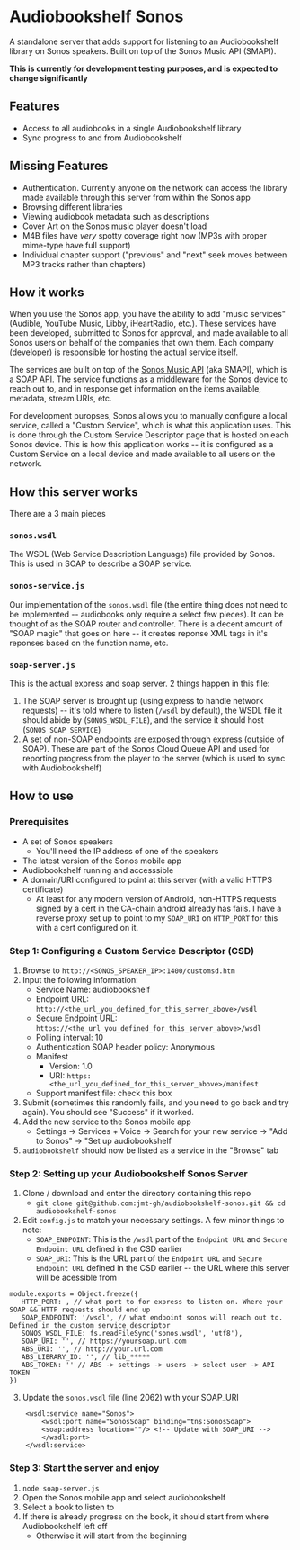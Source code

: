 # Audiobookshelf Sonos
A standalone server that adds support for listening to an Audiobookshelf library on Sonos speakers. Built on top of the Sonos Music API (SMAPI).

**This is currently for development testing purposes, and is expected to change significantly**

## Features
- Access to all audiobooks in a single Audiobookshelf library
- Sync progress to and from Audiobookshelf

## Missing Features
- Authentication. Currently anyone on the network can access the library made available through this server from within the Sonos app
- Browsing different libraries
- Viewing audiobook metadata such as descriptions
- Cover Art on the Sonos music player doesn't load
- M4B files have *very* spotty coverage right now (MP3s with proper mime-type have full support)
- Individual chapter support ("previous" and "next" seek moves between MP3 tracks rather than chapters)

## How it works
When you use the Sonos app, you have the ability to add "music services" (Audible, YouTube Music, Libby, iHeartRadio, etc.). These services have been developed, submitted to Sonos for approval, and made available to all Sonos users on behalf of the companies that own them. Each company (developer) is responsible for hosting the actual service itself.

The services are built on top of the [Sonos Music API](https://developer.sonos.com/reference/sonos-music-api/) (aka SMAPI), which is a [SOAP API](https://stoplight.io/api-types/soap-api). The service functions as a middleware for the Sonos device to reach out to, and in response get information on the items available, metadata, stream URIs, etc.

For development puropses, Sonos allows you to manually configure a local service, called a "Custom Service", which is what this application uses. This is done through the Custom Service Descriptor page that is hosted on each Sonos device. This is how this application works -- it is configured as a Custom Service on a local device and made available to all users on the network.
## How this server works
There are a 3 main pieces
### `sonos.wsdl`
The WSDL (Web Service Description Language) file provided by Sonos. This is used in SOAP to describe a SOAP service.
### `sonos-service.js`
Our implementation of the `sonos.wsdl` file (the entire thing does not need to be implemented -- audiobooks only require a select few pieces). It can be thought of as the SOAP router and controller. There is a decent amount of "SOAP magic" that goes on here -- it creates reponse XML tags in it's reponses based on the function name, etc. 
### `soap-server.js`
This is the actual express and soap server. 2 things happen in this file:
1. The SOAP server is brought up (using express to handle network requests) -- it's told where to listen (`/wsdl` by default), the WSDL file it should abide by (`SONOS_WSDL_FILE`), and the service it should host (`SONOS_SOAP_SERVICE`)
2. A set of non-SOAP endpoints are exposed through express (outside of SOAP). These are part of the Sonos Cloud Queue API and used for reporting progress from the player to the server (which is used to sync with Audiobookshelf)

## How to use
### Prerequisites
- A set of Sonos speakers
    - You'll need the IP address of one of the speakers
- The latest version of the Sonos mobile app
- Audiobookshelf running and accesssible
- A domain/URI configured to point at this server (with a valid HTTPS certificate)
    - At least for any modern version of Android, non-HTTPS requests signed by a cert in the CA-chain android already has fails. I have a reverse proxy set up to point to my `SOAP_URI` on `HTTP_PORT` for this with a cert configured on it.
### Step 1: Configuring a Custom Service Descriptor (CSD)
1. Browse to `http://<SONOS_SPEAKER_IP>:1400/customsd.htm`
2. Input the following information:
    - Service Name: audiobookshelf
    - Endpoint URL: `http://<the_url_you_defined_for_this_server_above>/wsdl`
    - Secure Endpoint URL: `https://<the_url_you_defined_for_this_server_above>/wsdl`
    - Polling interval: 10
    - Authentication SOAP header policy: Anonymous
    - Manifest
        - Version: 1.0
        - URI: `https:<the_url_you_defined_for_this_server_above>/manifest`
    - Support manifest file: check this box
3. Submit (sometimes this randomly fails, and you need to go back and try again). You should see "Success" if it worked.
4. Add the new service to the Sonos mobile app
    - Settings -> Services + Voice -> Search for your new service -> "Add to Sonos" -> "Set up audiobookshelf
5. `audiobookshelf` should now be listed as a service in the "Browse" tab

### Step 2: Setting up your Audiobookshelf Sonos Server
1. Clone / download and enter the directory containing this repo
    - `git clone git@github.com:jmt-gh/audiobookshelf-sonos.git && cd audiobookshelf-sonos`
2. Edit `config.js` to match your necessary settings. A few minor things to note:
    - `SOAP_ENDPOINT`: This is the `/wsdl` part of the `Endpoint URL` and `Secure Endpoint URL` defined in the CSD earlier
    - `SOAP_URI`: This is the URL part of the `Endpoint URL` and `Secure Endpoint URL` defined in the CSD earlier -- the URL where this server will be acessible from

```
module.exports = Object.freeze({
   HTTP_PORT: , // what port to for express to listen on. Where your SOAP && HTTP requests should end up
   SOAP_ENDPOINT: '/wsdl', // what endpoint sonos will reach out to. Defined in the custom service descriptor
   SONOS_WSDL_FILE: fs.readFileSync('sonos.wsdl', 'utf8'),
   SOAP_URI: '', // https://yoursoap.url.com
   ABS_URI: '', // http://your.url.com
   ABS_LIBRARY_ID: '', // lib_*****
   ABS_TOKEN: '' // ABS -> settings -> users -> select user -> API TOKEN
})
```
3. Update the `sonos.wsdl` file (line 2062) with your SOAP_URI
```
    <wsdl:service name="Sonos">
        <wsdl:port name="SonosSoap" binding="tns:SonosSoap">
		<soap:address location=""/> <!-- Update with SOAP_URI -->
        </wsdl:port>
    </wsdl:service>
```
### Step 3: Start the server and enjoy
1. `node soap-server.js`
2. Open the Sonos mobile app and select audiobookshelf
3. Select a book to listen to
4. If there is already progress on the book, it should start from where Audiobookshelf left off
    - Otherwise it will start from the beginning
